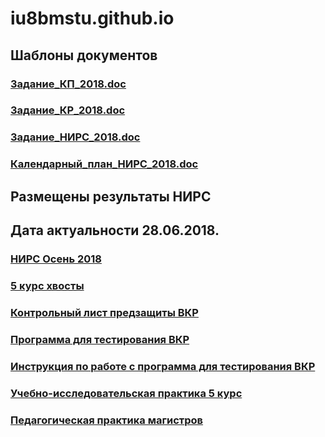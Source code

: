 # iu8bmstu.github.io
## Шаблоны документов
### [Задание_КП_2018.doc](https://github.com/iu8bmstu/iu8bmstu.github.io/raw/master/stencil/%D0%97%D0%B0%D0%B4%D0%B0%D0%BD%D0%B8%D0%B5_%D0%9A%D0%9F_2018.doc)
### [Задание_КР_2018.doc](https://github.com/iu8bmstu/iu8bmstu.github.io/raw/master/stencil/%D0%97%D0%B0%D0%B4%D0%B0%D0%BD%D0%B8%D0%B5_%D0%9A%D0%A0_2018.doc)
### [Задание_НИРС_2018.doc](https://github.com/iu8bmstu/iu8bmstu.github.io/raw/master/stencil/%D0%97%D0%B0%D0%B4%D0%B0%D0%BD%D0%B8%D0%B5_%D0%9D%D0%98%D0%A0%D0%A1_2018.doc)
### [Календарный_план_НИРС_2018.doc](https://github.com/iu8bmstu/iu8bmstu.github.io/raw/master/stencil/%D0%9A%D0%B0%D0%BB%D0%B5%D0%BD%D0%B4%D0%B0%D1%80%D0%BD%D1%8B%D0%B9_%D0%BF%D0%BB%D0%B0%D0%BD_%D0%9D%D0%98%D0%A0%D0%A1_2018.doc)


## Размещены результаты НИРС
## Дата актуальности 28.06.2018.  

### [НИРС Осень 2018](https://github.com/iu8bmstu/iu8bmstu.github.io/raw/master/%D0%9D%D0%98%D0%A0%D0%A1_2018_%D0%BE%D1%81%D0%B5%D0%BD%D1%8C.pdf)
### [5 курс хвосты](https://github.com/iu8bmstu/iu8bmstu.github.io/blob/master/%D0%9D%D0%98%D0%A0%D0%A1_2018_5_%D0%BA%D1%83%D1%80%D1%81.pdf)
### [Контрольный лист предзащиты ВКР](https://github.com/iu8bmstu/iu8bmstu.github.io/blob/master/%D0%9A%D0%BE%D0%BD%D1%82%D1%80%D0%BE%D0%BB%D1%8C%D0%BD%D1%8B%D0%B9%20%D0%BB%D0%B8%D1%81%D1%82%20%D0%BF%D1%80%D0%B5%D0%B4%D0%B7%D0%B0%D1%89%D0%B8%D1%82%D1%8B%20%D0%92%D0%9A%D0%A0_2018.pdf)
### [Программа для тестирования ВКР](https://github.com/iu8bmstu/iu8bmstu.github.io/raw/master/TestVkr.exe)
### [Инструкция по работе с программа для тестирования ВКР](https://github.com/iu8bmstu/iu8bmstu.github.io/blob/master/%D0%98%D0%BD%D1%81%D1%82%D1%80%D1%83%D0%BA%D1%86%D0%B8%D1%8F%20%D0%BF%D0%BE%20%D1%80%D0%B0%D0%B1%D0%BE%D1%82%D0%B5%20%D1%81%20%D0%B1%D0%B0%D0%BD%D0%BA%D0%BE%D0%BC%20%D0%92%D0%9A%D0%A0.exe)
### [Учебно-исследовательская практика 5 курс](https://github.com/iu8bmstu/iu8bmstu.github.io/raw/master/%D0%9F%D1%80%D0%B0%D0%BA%D1%82%D0%B8%D0%BA%D0%B0_2018_5_%D0%BA%D1%83%D1%80%D1%81.pdf)
### [Педагогическая практика магистров](https://github.com/iu8bmstu/iu8bmstu.github.io/raw/master/%D0%9F%D0%B5%D0%B4%D0%B0%D0%B3%D0%BE%D0%B3%D0%B8%D1%87%D0%B5%D1%81%D0%BA%D0%B0%D1%8F%20%D0%BF%D1%80%D0%B0%D0%BA%D1%82%D0%B8%D0%BA%D0%B0%20%D0%BC%D0%B0%D0%B3%D0%B8%D1%81%D1%82%D1%80%D0%BE%D0%B2.pdf)
